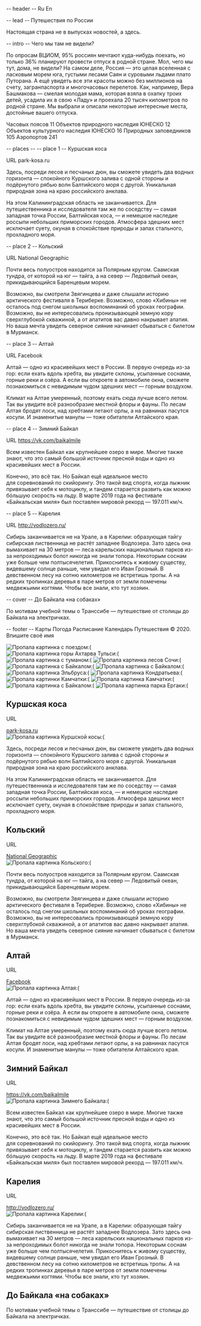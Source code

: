 -- header --
Ru
En

-- lead --
Путешествия по России

Настоящая страна не в выпусках новостей, а здесь.


-- intro --
Чего мы там не видели?

По опросам ВЦИОМ, 95% россиян мечтают куда-нибудь поехать, но только 36% планируют провести отпуск в родной стране. Мол, чего мы тут, дома, не видели? На самом деле, Россия — это целая вселенная с ласковым морем юга, густыми лесами Саян и суровыми льдами плато Путорана. А ещё увидеть все эти красоты можно без миллионов на счету, загранпаспорта и многочасовых перелетов. Как, например, Вера Башмакова — смелая молодая мама, которая взяла в охапку троих детей, усадила их в свою «Ладу» и проехала 20 тысяч километров по родной стране. Мы выбрали и описали некоторые интересные места, достойные вашего отпуска.

Часовых поясов 11
Объектов природного наследия ЮНЕСКО 12
Объектов культурного наследия ЮНЕСКО 16
Природных заповедников 105
Аэропортов 241

-- places --
-- place 1 --
Куршская коса

URL
park-kosa.ru

Здесь, посреди лесов и песчаных дюн, вы сможете увидеть два водных горизонта — спокойного Куршского залива с одной стороны и подёрнутого рябью волн Балтийского моря с другой. Уникальная природная зона на краю российского анклава.

На этом Калининградская область не заканчивается. Для путешественника и исследователя там же по соседству — самая западная точка России, Балтийская коса, — и немецкое наследие россыпи небольших приморских городов. Атмосфера здешних мест исключает суету, окуная в спокойствие природы и запах стального, прохладного моря.

-- place 2 --
Кольский

URL
National Geographic

Почти весь полуостров находится за Полярным кругом. Саамская тундра, от которой на юг —
тайга, а на север — Ледовитый океан, прикидывающийся Баренцевым морем.

Возможно, вы смотрели Звягинцева и даже слышали историю арктического фестиваля в Териберке. Возможно, слово «Хибины» не осталось под снегом школьных воспоминаний об уроках географии. Возможно, вы не интересовались пронизывающей земную кору сверхглубокой скважиной, а от апатитов вас давно накрывает апатия. Но ваша мечта увидеть северное сияние начинает сбываться с билетом
в Мурманск.

-- place 3 --
Алтай

URL
Facebook

Алтай — одно из красивейших мест в России.
В первую очередь из-за гор: если ехать вдоль хребта, вы увидите склоны, усыпанные соснами, горные реки и озёра. А если вы откроете в автомобиле окна, сможете познакомиться с невидимым чудом здешних мест — горным воздухом.

Климат на Алтае умеренный, поэтому ехать сюда лучше всего летом. Так вы увидите всё разнообразие местной флоры и фауны. По лесам Алтая бродят лоси, над хребтами летают орлы, а на равнинах пасутся косули. И знаменитые манулы — тоже обитатели Алтайского края.

-- place 4 --
Зимний Байкал

URL
https://vk.com/baikalmile

Всем известен Байкал как крупнейшее озеро
в мире. Многие также знают, что это самый большой источник пресной воды и одно из красивейших мест в России.

Конечно, это всё так. Но Байкал ещё идеальное место для соревнований по скийорингу. Это такой вид спорта, когда лыжник привязывает себя
к мотоциклу, и тандем старается развить как можно бóльшую скорость на льду. В марте 2019 года на фестивале «Байкальская миля» был поставлен мировой рекорд — 197.011 км/ч.

-- place 5 --
Карелия

URL
http://vodlozero.ru/

Сибирь заканчивается не на Урале, а в Карелии: образующая тайгу сибирская лиственница не растёт западнее Водлозера. Зато здесь она вымахивает на 30 метров — леса карельских национальных парков из-за непроходимых болот никогда не знали топора. Некоторым соснам уже больше чем полтысячелетия. Прикоснитесь к живому существу, видевшему солнце раньше, чем увидал его Иван Грозный.
В девственном лесу на сотню километров не встретишь тропы. А на редких тропинках деревья
в паре метров от земли помечены медвежьими когтями. Чтобы все знали, кто тут хозяин.

-- cover --
До Байкала «на собаках»

По мотивам учебной темы о Транссибе — путешествие от столицы до Байкала на электричках.

-- footer --
Карты
Погода
Расписание
Календарь
Путешествия
© 2020. Впишите своё имя


  <main class="main">
    <section class="photo-grid">
      <img src="./images/photo-grid-train.jpg" alt="Пропала картинка с поездом:(" class="photo-grid__item"></img>
      <img src="./images/photo-grid-atharva-tulsi.jpg" alt="Пропала картинка горы Ахтарва Тульси:(" class="photo-grid__item"></img>
      <img src="./images/photo-grid-tuman.jpg" alt="Пропала картинка с туманом:(" class="photo-grid__item"></img>
      <img src="./images/photo-grid-sochi.jpg" alt="Пропала картинка лесов Сочи:(" class="photo-grid__item"></img>
      <img src="./images/photo-grid-arisa.jpg" alt="Пропала картинка с Байкалом:(" class="photo-grid__item"></img>
      <img src="./images/photo-grid-baikal.jpg" alt="Пропала картинка с Байкалом:(" class="photo-grid__item"></img>
      <img src="./images/photo-grid-elbrus.jpg" alt="Пропала картинка Эльбруса:(" class="photo-grid__item"></img>
      <img src="./images/photo-grid-kondratiev.jpg" alt="Пропала картинка Кондратьева:(" class="photo-grid__item"></img>
      <img src="./images/photo-grid-kamchatka-1.jpg" alt="Пропала картинки Камчатки:(" class="photo-grid__item"></img>
      <img src="./images/photo-grid-kamchatka-2.jpg" alt="Пропала картинка Камчатки:(" class="photo-grid__item"></img>
      <img src="./images/photo-grid-baikal-2.jpg" alt="Пропала картинка с Байкалом:(" class="photo-grid__item"></img>
      <img src="./images/photo-grid-ergaki.jpg" alt="Пропала картинка парка Ергаки:(" class="photo-grid__item"></img>
    </section>
    <!-- TODO: почему-то появляются гэпы по бокам, когда в place__title 1 строка -->
    <!-- TODO: проверить везде height/min-height -->
    <section class="places">
      <div class="place"> <!-- 1 -->
        <h2 class="place__title">Куршская коса</h2>
        <div class="place__website">
          <p class="place__url-heading">URL</p>
          <a href="http://www.park-kosa.ru" class="place__link" target="_blank">park-kosa.ru</a>
        </div>
        <img src="./images/place-kosa.jpg" alt="Пропала картинка Куршской косы:(" class="place__image">
        <div>
          <p class="place__paragraph">Здесь, посреди лесов и песчаных дюн, вы сможете увидеть два водных горизонта — спокойного Куршского залива с одной стороны и подёрнутого рябью волн Балтийского моря с другой. Уникальная природная зона на краю российского анклава.</p>
          <p class="place__paragraph">На этом Калининградская область не заканчивается. Для путешественника и исследователя там же по соседству — самая западная точка России, Балтийская коса, — и немецкое наследие россыпи небольших приморских городов. Атмосфера здешних мест исключает суету, окуная в спокойствие природы и запах стального, прохладного моря.</p>
        </div>
      </div>
      <div class="place"> <!-- 2 -->
        <h2 class="place__title">Кольский</h2>
        <div class="place__website">
          <p class="place__url-heading">URL</p>
          <a href="https://www.nationalgeographic.com" class="place__link" target="_blank">National Geographic</a>
        </div>
        <img src="./images/place-kolsky.jpg" alt="Пропала картинка Кольского:(" class="place__image">
        <div>
          <p class="place__paragraph">Почти весь полуостров находится за Полярным кругом. Саамская тундра, от которой на юг — тайга, а на север — Ледовитый океан, прикидывающийся Баренцевым морем.</p>
          <p class="place__paragraph">Возможно, вы смотрели Звягинцева и даже слышали историю арктического фестиваля в Териберке. Возможно, слово «Хибины» не осталось под снегом школьных воспоминаний об уроках географии. Возможно, вы не интересовались пронизывающей земную кору сверхглубокой скважиной, а от апатитов вас давно накрывает апатия. Но ваша мечта увидеть северное сияние начинает сбываться с билетом в Мурманск.</p>
        </div>
      </div>
      <div class="place"> <!-- 3 -->
        <h2 class="place__title">Алтай</h2>
        <div class="place__website">
          <p class="place__url-heading">URL</p>
          <a href="#" class="place__link" target="_blank">Facebook</a>
        </div>
        <img src="./images/place-altai.jpg" alt="Пропала картинка Алтая:(" class="place__image">
        <div>
          <p class="place__paragraph">Алтай — одно из красивейших мест в России. В первую очередь из-за гор: если ехать вдоль хребта, вы увидите склоны, усыпанные соснами, горные реки и озёра. А если вы откроете в автомобиле окна, сможете познакомиться с невидимым чудом здешних мест — горным воздухом.</p>
          <p class="place__paragraph">Климат на Алтае умеренный, поэтому ехать сюда лучше всего летом. Так вы увидите всё разнообразие местной флоры и фауны. По лесам Алтая бродят лоси, над хребтами летают орлы, а на равнинах пасутся косули. И знаменитые манулы — тоже обитатели Алтайского края.</p>
        </div>
      </div>
      <div class="place"> <!-- 4 -->
        <h2 class="place__title">Зимний Байкал</h2>
        <div class="place__website">
          <p class="place__url-heading">URL</p>
          <a href="https://vk.com/baikalmile" class="place__link" target="_blank">https://vk.com/baikalmile</a>
        </div>
        <img src="./images/place-winter-baikal.jpg" alt="Пропала картинка Зимнего Байкала:(" class="place__image">
        <div>
          <p class="place__paragraph">Всем известен Байкал как крупнейшее озеро в мире. Многие также знают, что это самый большой источник пресной воды и одно из красивейших мест в России.</p>
          <p class="place__paragraph">Конечно, это всё так. Но Байкал ещё идеальное место для соревнований по скийорингу. Это такой вид спорта, когда лыжник привязывает себя к мотоциклу, и тандем старается развить как можно бóльшую скорость на льду. В марте 2019 года на фестивале «Байкальская миля» был поставлен мировой рекорд — 197.011 км/ч.</p>
        </div>
      </div>
      <div class="place"> <!-- 5 -->
        <h2 class="place__title">Карелия</h2>
        <div class="place__website">
          <p class="place__url-heading">URL</p>
          <a href="http://vodlozero.ru/" class="place__link" target="_blank">http://vodlozero.ru/</a>
        </div>
        <img src="./images/place-karelia.jpg" alt="Пропала картинка Карелии:(" class="place__image">
        <div>
          <p class="place__paragraph">Сибирь заканчивается не на Урале, а в Карелии: образующая тайгу сибирская лиственница не растёт западнее Водлозера. Зато здесь она вымахивает на 30 метров — леса карельских национальных парков из-за непроходимых болот никогда не знали топора. Некоторым соснам уже больше чем полтысячелетия. Прикоснитесь к живому существу, видевшему солнце раньше, чем увидал его Иван Грозный. В девственном лесу на сотню километров не встретишь тропы. А на редких тропинках деревья в паре метров от земли помечены медвежьими когтями. Чтобы все знали, кто тут хозяин.</p>
        </div>
      </div>
    </section>
    <section class="cover">
      <h2 class="cover__title">До Байкала «на собаках»</h2>
      <p class="cover__subtitle">По мотивам учебной темы о Транссибе — путешествие от столицы до Байкала на электричках.</p>
    </section>
  </main>
  <footer class="footer"></footer>
